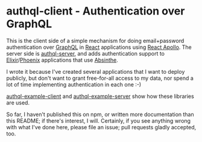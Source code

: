 # authql-client - Authentication over GraphQL

This is the client side of a simple mechanism for doing email+password
authentication over [GraphQL](http://graphql.org/) in
[React](https://facebook.github.io/react/) applications using
[React Apollo](http://dev.apollodata.com/react/). The
server side is [authql-server](https://github.com/bryanstearns/authql-server),
and adds authentication support to
[Elixir](https://elixir-lang.org/)/[Phoenix](http://phoenixframework.org/)
applications that use [Absinthe](http://absinthe-graphql.org/).

I wrote it because I've created several applications that I want to deploy
publicly, but don't want to grant free-for-all access to my data, nor spend a
lot of time implementing authentication in each one :-)

[authql-example-client](https://github.com/bryanstearns/authql-example-client)
and [authql-example-server](https://github.com/bryanstearns/authql-example-server)
show how these libraries are used.

So far, I haven't published this on npm, or written more documentation than
this README; if there's interest, I will. Certainly, if you see anything wrong
with what I've done here, please file an issue; pull requests gladly accepted,
too.
